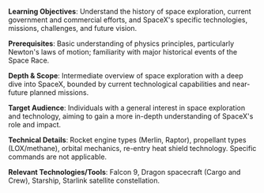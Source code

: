 **Learning Objectives**: Understand the history of space exploration, current government and commercial efforts, and SpaceX's specific technologies, missions, challenges, and future vision.

**Prerequisites**: Basic understanding of physics principles, particularly Newton's laws of motion; familiarity with major historical events of the Space Race.

**Depth & Scope**: Intermediate overview of space exploration with a deep dive into SpaceX, bounded by current technological capabilities and near-future planned missions.

**Target Audience**: Individuals with a general interest in space exploration and technology, aiming to gain a more in-depth understanding of SpaceX's role and impact.

**Technical Details**: Rocket engine types (Merlin, Raptor), propellant types (LOX/methane), orbital mechanics, re-entry heat shield technology. Specific commands are not applicable.

**Relevant Technologies/Tools**: Falcon 9, Dragon spacecraft (Cargo and Crew), Starship, Starlink satellite constellation.
